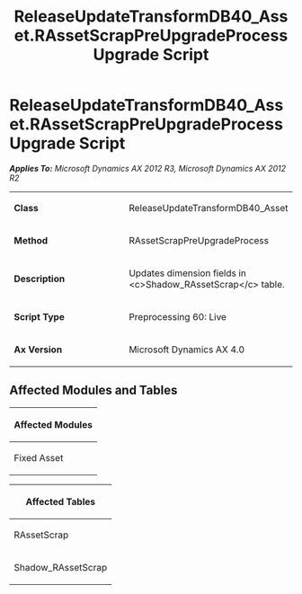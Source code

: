 ﻿---
title: ReleaseUpdateTransformDB40_Asset.RAssetScrapPreUpgradeProcess Upgrade Script
TOCTitle: ReleaseUpdateTransformDB40_Asset.RAssetScrapPreUpgradeProcess Upgrade Script
ms:assetid: 47d0522a-84ab-f737-a4a3-9eec786fdc34
ms:mtpsurl: https://msdn.microsoft.com/en-us/library/JJ718985(v=AX.60)
ms:contentKeyID: 49708013
ms.date: 05/18/2015
mtps_version: v=AX.60
---

# ReleaseUpdateTransformDB40\_Asset.RAssetScrapPreUpgradeProcess Upgrade Script 


_**Applies To:** Microsoft Dynamics AX 2012 R3, Microsoft Dynamics AX 2012 R2_

<table>
<colgroup>
<col style="width: 50%" />
<col style="width: 50%" />
</colgroup>
<tbody>
<tr class="odd">
<td><p><strong>Class</strong></p></td>
<td><p>ReleaseUpdateTransformDB40_Asset</p></td>
</tr>
<tr class="even">
<td><p><strong>Method</strong></p></td>
<td><p>RAssetScrapPreUpgradeProcess</p></td>
</tr>
<tr class="odd">
<td><p><strong>Description</strong></p></td>
<td><p>Updates dimension fields in &lt;c&gt;Shadow_RAssetScrap&lt;/c&gt; table.</p></td>
</tr>
<tr class="even">
<td><p><strong>Script Type</strong></p></td>
<td><p>Preprocessing 60: Live</p></td>
</tr>
<tr class="odd">
<td><p><strong>Ax Version</strong></p></td>
<td><p>Microsoft Dynamics AX 4.0</p></td>
</tr>
</tbody>
</table>


## Affected Modules and Tables

<table>
<colgroup>
<col style="width: 100%" />
</colgroup>
<thead>
<tr class="header">
<th><p>Affected Modules</p></th>
</tr>
</thead>
<tbody>
<tr class="odd">
<td><p>Fixed Asset</p></td>
</tr>
</tbody>
</table>


<table>
<colgroup>
<col style="width: 100%" />
</colgroup>
<thead>
<tr class="header">
<th><p>Affected Tables</p></th>
</tr>
</thead>
<tbody>
<tr class="odd">
<td><p>RAssetScrap</p></td>
</tr>
<tr class="even">
<td><p>Shadow_RAssetScrap</p></td>
</tr>
</tbody>
</table>

  


